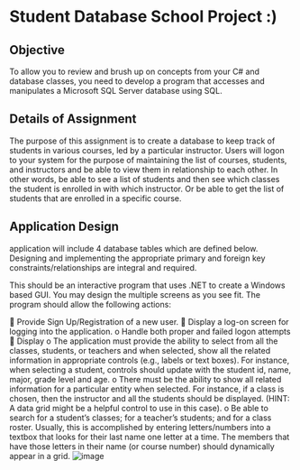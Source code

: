 # Student Database School Project :)

## Objective
To allow you to review and brush up on concepts from your C# and database classes, you need to develop a program that accesses and manipulates a Microsoft SQL Server database using SQL.

## Details of Assignment
The purpose of this assignment is to create a database to keep track of students in various courses, led by a particular instructor.  Users will logon to your system for the purpose of maintaining the list of courses, students, and instructors and be able to view them in relationship to each other.  In other words, be able to see a list of students and then see which classes the student is enrolled in with which instructor.  Or be able to get the list of students that are enrolled in a specific course.

## Application Design
application will include 4 database tables which are defined below.  Designing and implementing the appropriate primary and foreign key constraints/relationships are integral and required.

This should be an interactive program that uses .NET to create a Windows based GUI. You may design the multiple screens as you see fit. The program should allow the following actions:


	Provide Sign Up/Registration of a new user. 
	Display a log-on screen for logging into the application. 
o	Handle both proper and failed logon attempts
	Display
o	The application must provide the ability to select from all the classes, students, or teachers and when selected, show all the related information in appropriate controls (e.g., labels or text boxes).  For instance, when selecting a student, controls should update with the student id, name, major, grade level and age.
o	There must be the ability to show all related information for a particular entity when selected.  For instance, if a class is chosen, then the instructor and all the students should be displayed.  (HINT: A data grid might be a helpful control to use in this case).
o	Be able to search for a student’s classes; for a teacher’s students; and for a class roster.  Usually, this is accomplished by entering letters/numbers into a textbox that looks for their last name one letter at a time. The members that have those letters in their name (or course number) should dynamically appear in a grid.
![image](https://user-images.githubusercontent.com/104747065/217694968-744b4820-73e5-41db-9248-10de9a2d23db.png)
